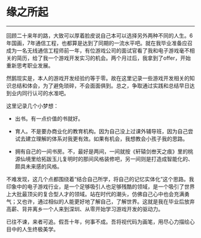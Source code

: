 # 缘之所起



---

回顾二十来年的路，大致可以厚着脸皮说自己本可以选择另外两种不同的人生。6年国画，7年通信工程，也都算是达到了同期的一流水平吧。就在我毕业准备应召成为一名无线通信工程师前一年，有位游戏公司的面试官看了我和电子游戏毫不相关的简历，给了我一个游戏开发实习的机会。两个月过后，我拿到了offer，开始重新思考职业发展。

然鹅现实是，本人的游戏开发经验约等于零。故在这里记录一些游戏开发相关的知识总结和体会，为了避免琐碎，不会面面俱到。总之，争取通过实践和总结早日达到业内同行认可的水准吧。


这里记录几个小梦想：

* 出书。有一点价值的书就好。

* 育人。不是要办商业化的教育机构。因为自己没上过课外辅导班，因为自己尝试去建立理解的体系对我更有效。如果有机会，我想教会小孩子我的思路。

* 拥有自己的一间书房。不，最好是两间，一间就按《轩辕剑叁天之痕》里的桃源仙境里给拓跋玉儿复明时的那间风格装修吧，另一间则是打造成智能化的、颇具未来感的风格。

不难发现，这几个点都围绕着“结合自己所学，将自己的记忆实体化”这个思路。我印象中的电子游戏行业，是一个足够吸引人也足够残酷的领域，是一个吸引了世界上大批最顶尖的复合型人才的领域。站在时代的潮头，仿佛自己心中也会充满勇气；又也许，通过相似的人能更好地了解自己，了解世界。这就是我在毕业后放弃高薪、背井离乡一个人来到深圳、从零开始学习游戏开发的驱动力。

已往不谏，来者可追。假吾十年，何事不成。吾将视代码为画笔，用尽心力描绘心目中的人生终极美学。